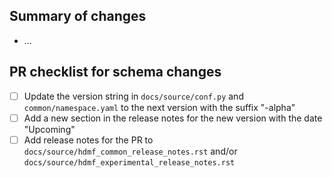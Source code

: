 ## Summary of changes

- ...

## PR checklist for schema changes

<!-- If the current schema version already ends in "-alpha", then delete the first two items: -->
- [ ] Update the version string in `docs/source/conf.py` and `common/namespace.yaml` to the next version with the suffix "-alpha"
- [ ] Add a new section in the release notes for the new version with the date "Upcoming"
- [ ] Add release notes for the PR to `docs/source/hdmf_common_release_notes.rst` and/or
  `docs/source/hdmf_experimental_release_notes.rst`

<!-- See https://hdmf-common-schema.readthedocs.io/en/latest/software_process.html for more details. -->
